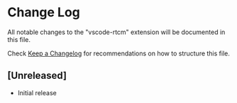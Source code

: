 # Change Log

All notable changes to the "vscode-rtcm" extension will be documented in this file.

Check [Keep a Changelog](http://keepachangelog.com/) for recommendations on how to structure this file.

## [Unreleased]

- Initial release